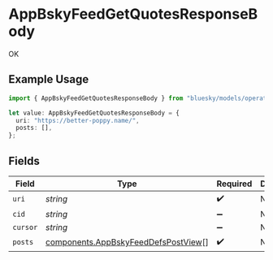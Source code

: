 # AppBskyFeedGetQuotesResponseBody

OK

## Example Usage

```typescript
import { AppBskyFeedGetQuotesResponseBody } from "bluesky/models/operations";

let value: AppBskyFeedGetQuotesResponseBody = {
  uri: "https://better-poppy.name/",
  posts: [],
};
```

## Fields

| Field                                                                                      | Type                                                                                       | Required                                                                                   | Description                                                                                |
| ------------------------------------------------------------------------------------------ | ------------------------------------------------------------------------------------------ | ------------------------------------------------------------------------------------------ | ------------------------------------------------------------------------------------------ |
| `uri`                                                                                      | *string*                                                                                   | :heavy_check_mark:                                                                         | N/A                                                                                        |
| `cid`                                                                                      | *string*                                                                                   | :heavy_minus_sign:                                                                         | N/A                                                                                        |
| `cursor`                                                                                   | *string*                                                                                   | :heavy_minus_sign:                                                                         | N/A                                                                                        |
| `posts`                                                                                    | [components.AppBskyFeedDefsPostView](../../models/components/appbskyfeeddefspostview.md)[] | :heavy_check_mark:                                                                         | N/A                                                                                        |